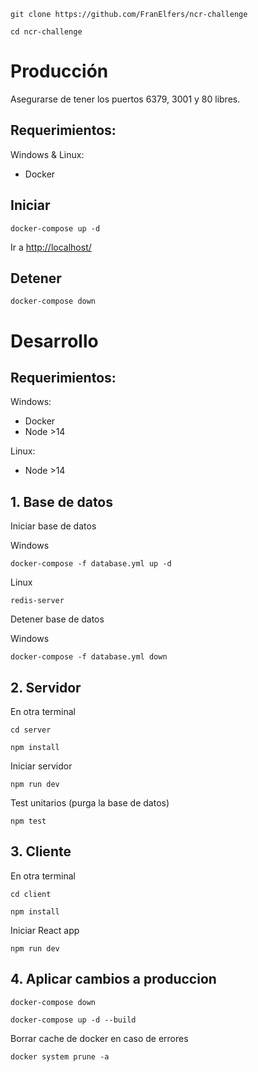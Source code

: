 ```console
git clone https://github.com/FranElfers/ncr-challenge
```

```console
cd ncr-challenge
```

# Producción

Asegurarse de tener los puertos 6379, 3001 y 80 libres.

## Requerimientos:

Windows & Linux:
- Docker

## Iniciar

```console
docker-compose up -d
```

Ir a [http://localhost/](http://localhost/)

## Detener

```console
docker-compose down
```

# Desarrollo

## Requerimientos:

Windows:
- Docker
- Node >14

Linux:
- Node >14

## 1. Base de datos

Iniciar base de datos

Windows
```console
docker-compose -f database.yml up -d
```

Linux
```console
redis-server
```

Detener base de datos

Windows
```console
docker-compose -f database.yml down
```

## 2. Servidor

En otra terminal

```console
cd server
```

```console
npm install
```

Iniciar servidor

```console
npm run dev
```

Test unitarios (purga la base de datos)

```console
npm test
```

## 3. Cliente

En otra terminal

```console
cd client
```

```console
npm install
```

Iniciar React app

```console
npm run dev
```

## 4. Aplicar cambios a produccion

```console
docker-compose down
```

```console
docker-compose up -d --build
```

Borrar cache de docker en caso de errores

```console
docker system prune -a
```